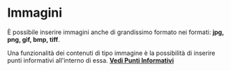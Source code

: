 # Immagini

&Egrave; possibile inserire immagini anche di grandissimo formato nei formati: __jpg, png, gif, bmp, tiff__.

Una funzionalità dei contenuti di tipo immagine è la possibilità di inserire punti informativi all'interno di essa. [__Vedi Punti Informativi__](/it/media-manager/features/info-point.md)

